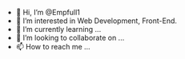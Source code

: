 - 👋 Hi, I’m @Empfull1
- 👀 I’m interested in Web Development, Front-End.
- 🌱 I’m currently learning ...
- 💞️ I’m looking to collaborate on ...
- 📫 How to reach me ...

<!---
Empfull1/Empfull1 is a ✨ special ✨ repository because its `README.md` (this file) appears on your GitHub profile.
You can click the Preview link to take a look at your changes.
--->
